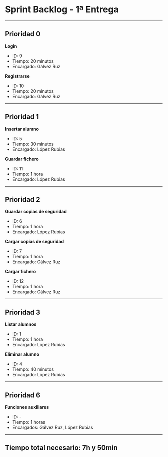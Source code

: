# Sprint Backlog - 1ª Entrega

----
## Prioridad 0

**Login**

* ID: 9
* Tiempo: 20 minutos
* Encargado: Gálvez Ruz

**Registrarse**

* ID: 10
* Tiempo: 20 minutos
* Encargado: Gálvez Ruz

----
## Prioridad 1

**Insertar alumno**

* ID: 5
* Tiempo: 30 minutos
* Encargado: López Rubias

**Guardar fichero**

* ID: 11
* Tiempo: 1 hora
* Encargado: López Rubias

----
## Prioridad 2

**Guardar copias de seguridad**

* ID: 6
* Tiempo: 1 hora
* Encargado: López Rubias

**Cargar copias de seguridad**

* ID: 7
* Tiempo: 1 hora
* Encargado: Gálvez Ruz

**Cargar fichero**

* ID: 12
* Tiempo: 1 hora
* Encargado: Gálvez Ruz

----
## Prioridad 3

**Listar alumnos**

* ID: 1
* Tiempo: 1 hora
* Encargado: López Rubias

**Eliminar alumno**

* ID: 4
* Tiempo: 40 minutos
* Encargado: López Rubias

----
## Prioridad 6

**Funciones auxiliares**

* ID: -
* Tiempo: 1 horas
* Encargados: Gálvez Ruz, López Rubias

----
## Tiempo total necesario: 7h y 50min